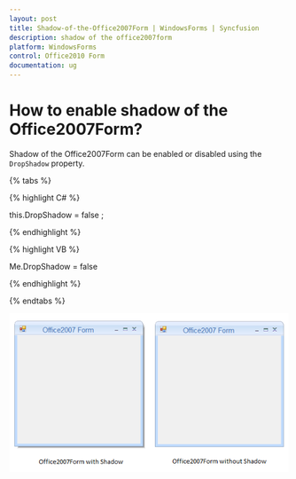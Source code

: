 ```yaml
---
layout: post
title: Shadow-of-the-Office2007Form | WindowsForms | Syncfusion
description: shadow of the office2007form
platform: WindowsForms
control: Office2010 Form
documentation: ug
---
```


# How to enable shadow of the Office2007Form?

Shadow of the Office2007Form can be enabled or disabled using the `DropShadow` property.

{% tabs %}

{% highlight C# %}

this.DropShadow = false ;

{% endhighlight %}

{% highlight VB %}

 Me.DropShadow = false 
 
{% endhighlight %}

{% endtabs %}


![](DropShadow_images/DropShadow.png)



 
